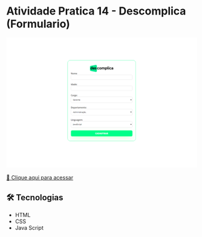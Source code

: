 # Atividade Pratica 14 - Descomplica (Formulario)

![preview](./.github/preview.png)


[🔗 Clique aqui para acessar](https://leonardo21042006.github.io/LADING-PAGE/)

## 🛠️ Tecnologias 

- HTML
- CSS
- Java Script
